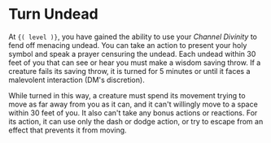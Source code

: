 # Turn Undead
At `{( level )}`, you have gained the ability to use your *Channel Divinity* to fend off menacing undead.
You can take an action to present your holy symbol and speak a prayer censuring the undead.
Each undead within 30 feet of you that can see or hear you must make a wisdom saving throw.
If a creature fails its saving throw, it is turned for 5 minutes or until it faces a malevolent interaction (DM's discretion).

While turned in this way, a creature must spend its movement trying to move as far away from you as it can, and it can't willingly move to a space within 30 feet of you.
It also can't take any bonus actions or reactions.
For its action, it can use only the dash or dodge action, or try to escape from an effect that prevents it from moving.
